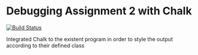 # Debugging Assignment 2 with Chalk

[![Build Status](https://travis-ci.org/Qix-/color-convert.svg?branch=master)](https://travis-ci.org/Qix-/color-convert)


Integrated Chalk to the existent program in order to style the output according to their defined class